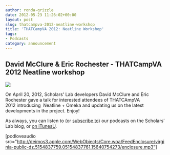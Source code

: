 ```yaml
---
author: ronda-grizzle
date: 2012-05-23 11:26:02+00:00
layout: post
slug: thatcampva-2012-neatline-workshop
title: 'THATCampVA 2012: Neatline Workshop'
tags:
- Podcasts
category: announcement
---
```


## David McClure & Eric Rochester - THATCampVA 2012 Neatline workshop

[![](http://static.scholarslab.org/wp-content/uploads/2012/05/thatcamp-va-2012-logo-300x113.png)](http://www.scholarslab.org/podcasts/thatcampva-2012-neatline-workshop/attachment/thatcamp-va-2012-logo/)

On April 20, 2012, Scholars' Lab developers David McClure and Eric Rochester gave a talk for interested attendees of THATCAmpVA 2012 introducing  Neatline + Omeka and updating us on the latest developments in the project. Enjoy!

As always, you can listen to (or [subscribe to](http://www.scholarslab.org/category/podcasts/)) our podcasts on the Scholars' Lab blog, or [on iTunesU](http://itunes.apple.com/us/itunes-u/scholars-lab-speaker-series/id401906619).

[podloveaudio src="http://deimos3.apple.com/WebObjects/Core.woa/FeedEnclosure/virginia-public-dz.5154837759.05154837761.15640754273/enclosure.mp3"]
